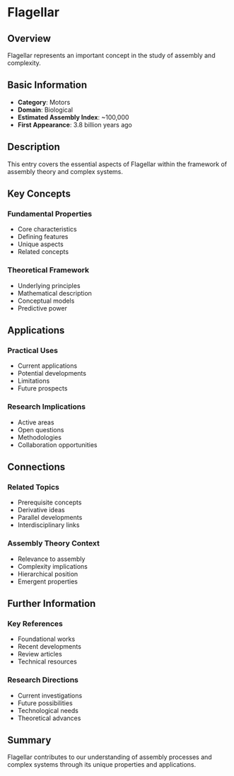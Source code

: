 # Flagellar

## Overview

Flagellar represents an important concept in the study of assembly and complexity.

## Basic Information

- **Category**: Motors
- **Domain**: Biological
- **Estimated Assembly Index**: ~100,000
- **First Appearance**: 3.8 billion years ago

## Description

This entry covers the essential aspects of Flagellar within the framework of assembly theory and complex systems.

## Key Concepts

### Fundamental Properties
- Core characteristics
- Defining features
- Unique aspects
- Related concepts

### Theoretical Framework
- Underlying principles
- Mathematical description
- Conceptual models
- Predictive power

## Applications

### Practical Uses
- Current applications
- Potential developments
- Limitations
- Future prospects

### Research Implications
- Active areas
- Open questions
- Methodologies
- Collaboration opportunities

## Connections

### Related Topics
- Prerequisite concepts
- Derivative ideas
- Parallel developments
- Interdisciplinary links

### Assembly Theory Context
- Relevance to assembly
- Complexity implications
- Hierarchical position
- Emergent properties

## Further Information

### Key References
- Foundational works
- Recent developments
- Review articles
- Technical resources

### Research Directions
- Current investigations
- Future possibilities
- Technological needs
- Theoretical advances

## Summary

Flagellar contributes to our understanding of assembly processes and complex systems through its unique properties and applications.
